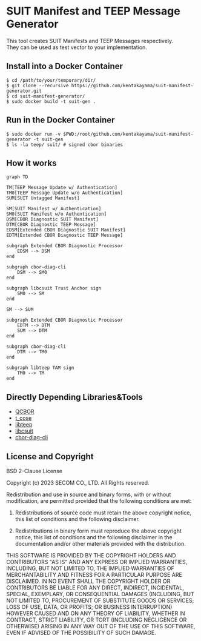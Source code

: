 # SUIT Manifest and TEEP Message Generator
This tool creates SUIT Manifests and TEEP Messages respectively.  
They can be used as test vector to your implementation.  

## Install into a Docker Container
```
$ cd /path/to/your/temporary/dir/
$ git clone --recursive https://github.com/kentakayama/suit-manifest-generator.git
$ cd suit-manifest-generator/
$ sudo docker build -t suit-gen .
```

## Run in the Docker Container
```
$ sudo docker run -v $PWD:/root/github.com/kentakayama/suit-manifest-generator -t suit-gen
$ ls -la teep/ suit/ # signed cbor binaries
```

## How it works
``` mermaid
graph TD

TM[TEEP Message Update w/ Authentication]
TM0[TEEP Message Update w/o Authentication]
SUM[SUIT Untagged Manifest]

SM[SUIT Manifest w/ Authentication]
SM0[SUIT Manifest w/o Authentication]
DSM[CBOR Diagnostic SUIT Manifest]
DTM[CBOR Diagnostic TEEP Message]
EDSM[Extended CBOR Diagnostic SUIT Manifest]
EDTM[Extended CBOR Diagnostic TEEP Message]

subgraph Extended CBOR Diagnostic Processor
    EDSM --> DSM
end

subgraph cbor-diag-cli
    DSM --> SM0
end

subgraph libcsuit Trust Anchor sign
    SM0 --> SM
end

SM --> SUM

subgraph Extended CBOR Diagnostic Processor
    EDTM --> DTM
    SUM --> DTM
end

subgraph cbor-diag-cli
    DTM --> TM0
end

subgraph libteep TAM sign
    TM0 --> TM
end
```

## Directly Depending Libraries&Tools
- [QCBOR](https://github.com/laurencelundblade/QCBOR)
- [t_cose](https://github.com/laurencelundblase/t_cose)
- [libteep](https://github.com/kentakayama/libteep)
- [libcsuit](https://github.com/kentakayama/libcsuit)
- [cbor-diag-cli](https://crates.io/crates/cbor-diag-cli)

## License and Copyright
BSD 2-Clause License

Copyright (c) 2023 SECOM CO., LTD. All Rights reserved.

Redistribution and use in source and binary forms, with or without
modification, are permitted provided that the following conditions are met:

1. Redistributions of source code must retain the above copyright notice, this
   list of conditions and the following disclaimer.

2. Redistributions in binary form must reproduce the above copyright notice,
   this list of conditions and the following disclaimer in the documentation
   and/or other materials provided with the distribution.

THIS SOFTWARE IS PROVIDED BY THE COPYRIGHT HOLDERS AND CONTRIBUTORS "AS IS"
AND ANY EXPRESS OR IMPLIED WARRANTIES, INCLUDING, BUT NOT LIMITED TO, THE
IMPLIED WARRANTIES OF MERCHANTABILITY AND FITNESS FOR A PARTICULAR PURPOSE ARE
DISCLAIMED. IN NO EVENT SHALL THE COPYRIGHT HOLDER OR CONTRIBUTORS BE LIABLE
FOR ANY DIRECT, INDIRECT, INCIDENTAL, SPECIAL, EXEMPLARY, OR CONSEQUENTIAL
DAMAGES (INCLUDING, BUT NOT LIMITED TO, PROCUREMENT OF SUBSTITUTE GOODS OR
SERVICES; LOSS OF USE, DATA, OR PROFITS; OR BUSINESS INTERRUPTION) HOWEVER
CAUSED AND ON ANY THEORY OF LIABILITY, WHETHER IN CONTRACT, STRICT LIABILITY,
OR TORT (INCLUDING NEGLIGENCE OR OTHERWISE) ARISING IN ANY WAY OUT OF THE USE
OF THIS SOFTWARE, EVEN IF ADVISED OF THE POSSIBILITY OF SUCH DAMAGE.
